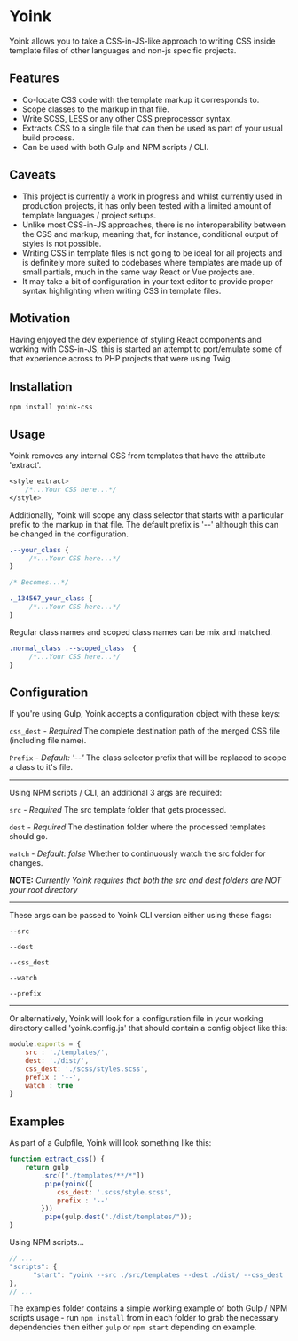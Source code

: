 

# Yoink
Yoink allows you to take a CSS-in-JS-like approach to writing CSS inside template files of other languages and non-js specific projects. 

## Features

- Co-locate CSS code with the template markup it corresponds to.
- Scope classes to the markup in that file.
- Write SCSS, LESS or any other CSS preprocessor syntax.
- Extracts CSS to a single file that can then be used as part of your usual build process.
- Can be used with both Gulp and NPM scripts / CLI.

## Caveats

- This project is currently a work in progress and whilst currently used in production projects, it has only been tested with a limited amount of template languages / project setups.
- Unlike most CSS-in-JS approaches, there is no interoperability between the CSS and markup, meaning that, for instance, conditional output of styles is not possible.
- Writing CSS in template files is not going to be ideal for all projects and is definitely more suited to codebases where templates are made up of small partials, much in the same way React or Vue projects are.
- It may take a bit of configuration in your text editor to provide proper syntax highlighting when writing CSS in template files.

## Motivation
Having enjoyed the dev experience of styling React components and working with CSS-in-JS, this is started an attempt to port/emulate some of that experience across to PHP projects that were using Twig.

## Installation

``` 
npm install yoink-css
```

## Usage

Yoink removes any internal CSS from templates that have the attribute 'extract'.

```css
<style extract>
    /*...Your CSS here...*/
</style>
```

Additionally, Yoink will scope any class selector that starts with a particular prefix to the markup in that file. The default prefix is '--' although this can be changed in the configuration.

```css 
.--your_class {
     /*...Your CSS here...*/
}

/* Becomes...*/

._134567_your_class {
     /*...Your CSS here...*/
}
```

Regular class names and scoped class names can be mix and matched.

```css 
.normal_class .--scoped_class  {
     /*...Your CSS here...*/
}
```

## Configuration

If you're using Gulp, Yoink accepts a configuration object with these keys:

`css_dest` - *Required* The complete destination path of the merged CSS file (including file name).

`Prefix` - *Default: '--'* The class selector prefix that will be replaced to scope a class to it's file.

---

Using NPM scripts / CLI, an additional 3 args are required:

`src` - *Required* The src template folder that gets processed.

`dest` - *Required*  The destination folder where the processed templates should go. 

`watch` - *Default: false* Whether to continuously watch the src folder for changes.


**NOTE:** *Currently Yoink requires that both the src and dest folders are NOT your root directory*

---

These args can be passed to Yoink CLI version either using these flags:

`--src`

`--dest`

`--css_dest`

`--watch`

`--prefix`

---

Or alternatively, Yoink will look for a configuration file in your working directory called 'yoink.config.js' that should contain a config object like this:

```javascript
module.exports = {
    src : './templates/',
    dest: './dist/',
    css_dest: './scss/styles.scss',
    prefix : '--',
    watch : true
}
```

## Examples

As part of a Gulpfile, Yoink will look something like this:

```javascript
function extract_css() {
    return gulp
        .src(["./templates/**/*"])
        .pipe(yoink({
            css_dest: '.scss/style.scss',
            prefix : '--'
        }))
        .pipe(gulp.dest("./dist/templates/"));
}
```

Using NPM scripts...

```javascript
// ...
"scripts": {
      "start": "yoink --src ./src/templates --dest ./dist/ --css_dest ./dest/css --watch"
},
// ...
```

The examples folder contains a simple working example of both Gulp / NPM scripts usage - run `npm install` from in each folder to grab the necessary dependencies then either `gulp` or `npm start` depending on example.
